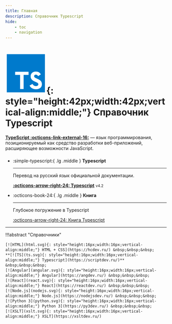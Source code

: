 ```yaml
---
title: Главная
description: Справочник Typescript
hide:
    - toc
    - navigation
---
```


# ![TS](ts.svg){: style="height:42px;width:42px;vertical-align:middle;"} Справочник Typescript

**[TypeScript :octicons-link-external-16:](https://www.typescriptlang.org/)** — язык программирования, позиционируемый как средство разработки веб-приложений, расширяющее возможности JavaScript.

<div class="grid cards" style="margin-top: 1.6em" markdown>

-   :simple-typescript:{ .lg .middle } **Typescript**

    ***

    Перевод на русский язык официальной документации.

    **[:octicons-arrow-right-24: Typescript](/guide/)** <small>v4.2</small>

-   :octicons-book-24:{ .lg .middle } **Книга**

	***

	Глубокое погружение в Typescript

	[:octicons-arrow-right-24: Книга Typescript](/book/)

</div>

---

!!!abstract "Справочники"

    [![HTML](html.svg){: style="height:16px;width:16px;vertical-align:middle;"} HTML + CSS](https://hcdev.ru/) &nbsp;&nbsp;&nbsp;
    **[![TS](ts.svg){: style="height:16px;width:16px;vertical-align:middle;"} Typescript](https://scriptdev.ru/)** &nbsp;&nbsp;&nbsp;
    [![Angular](angular.svg){: style="height:16px;width:16px;vertical-align:middle;"} Angular](https://angdev.ru/) &nbsp;&nbsp;&nbsp;
    [![React](react.svg){: style="height:16px;width:16px;vertical-align:middle;"} React](https://reactdev.ru/) &nbsp;&nbsp;&nbsp;
    [![Node.js](nodejs.svg){: style="height:16px;width:16px;vertical-align:middle;"} Node.js](https://nodejsdev.ru/) &nbsp;&nbsp;&nbsp;
    [![Python 3](python.svg){: style="height:16px;width:16px;vertical-align:middle;"} Python 3](https://py3dev.ru/) &nbsp;&nbsp;&nbsp;
    [![XSLT](xslt.svg){: style="height:16px;width:16px;vertical-align:middle;"} XSLT](https://xsltdev.ru/)
